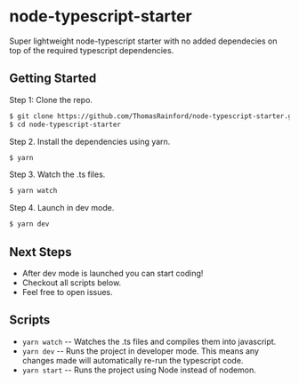 # node-typescript-starter

Super lightweight node-typescript starter with no added dependecies on top of the required typescript dependencies.

## Getting Started

Step 1: Clone the repo.

```bash
$ git clone https://github.com/ThomasRainford/node-typescript-starter.git
$ cd node-typescript-starter
```

Step 2. Install the dependencies using yarn.

```bash
$ yarn
```

Step 3. Watch the .ts files.

```bash
$ yarn watch
```

Step 4. Launch in dev mode.

```bash
$ yarn dev
```

## Next Steps

-  After dev mode is launched you can start coding!
-  Checkout all scripts below.
-  Feel free to open issues.

## Scripts

-  `yarn watch` -- Watches the .ts files and compiles them into javascript.
-  `yarn dev` -- Runs the project in developer mode. This means any changes made will automatically re-run the typescript code.
-  `yarn start` -- Runs the project using Node instead of nodemon.
